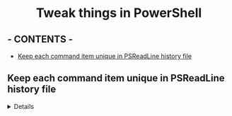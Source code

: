 <div align="center">

# Tweak things in PowerShell <!-- omit in toc -->

</div>

## - CONTENTS - <!-- omit in toc -->

- [Keep each command item unique in PSReadLine history file](#keep-each-command-item-unique-in-psreadline-history-file)

## Keep each command item unique in PSReadLine history file

<details>

Tested with **PowerShell v7.3.6** and **[PSReadLine][psreadline] v2.3.1-beta1**. It should also work with later versions but not with older ones (can even cause loss of command history).

Steps:

1. Run the following command to update PSReadLine in PowerShell. (**VERY IMPORTANT!**)

   ```powershell
   Update-Module PSReadLine -AllowPrerelease
   ```

2. Add the following code to your PowerShell [profile][powershell-profile]:

   ```powershell
   Set-PSReadLineOption -AddToHistoryHandler {
     # A hack to keep each item unique in the history file.
     param([string]$itemNew)
     $historyFile = (Get-PSReadLineOption).HistorySavePath
     if (!(Test-Path $historyFile)) {
       return $true
     }
     $items = [ordered]@{}
     $sb = [System.Text.StringBuilder]::new()
     Get-Content $historyFile | ForEach-Object {
       if ($_.Length -eq 0) {
         return
       }
       [void]$sb.Append($_)
       if ($_.EndsWith('`')) {
         [void]$sb.Append("`n")
         return
       }
       $item = $sb.ToString()
       if ($items.Contains($item)) {
         $items.Remove($item)
       }
       $items.Add($item, $null)
       [void]$sb.Clear()
     }
     if ($items.Contains($itemNew)) {
       $items.Remove($itemNew)
     }
     $items.Keys | Out-File $historyFile -Force
     return $true
   }
   ```

3. Restart PowerShell.

</details>

[psreadline]: https://github.com/PowerShell/PSReadLine
[powershell-profile]: https://learn.microsoft.com/en-us/powershell/module/microsoft.powershell.core/about/about_profiles
